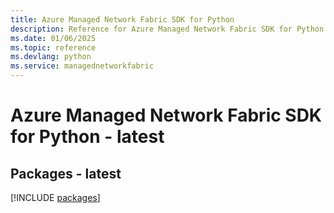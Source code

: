 ```yaml
---
title: Azure Managed Network Fabric SDK for Python
description: Reference for Azure Managed Network Fabric SDK for Python
ms.date: 01/06/2025
ms.topic: reference
ms.devlang: python
ms.service: managednetworkfabric
---
```

# Azure Managed Network Fabric SDK for Python - latest
## Packages - latest
[!INCLUDE [packages](managed-network-fabric-index.md)]